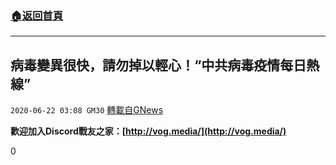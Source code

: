 ###  [:house:返回首頁](https://github.com/ourhimalayas/txt)
---

## 病毒變異很快，請勿掉以輕心！“中共病毒疫情每日熱線”
`2020-06-22 03:08 GM30` [轉載自GNews](https://gnews.org/zh-hant/241938/)

**歡迎加入Discord戰友之家：[http://vog.media/](http://vog.media/)**

0
